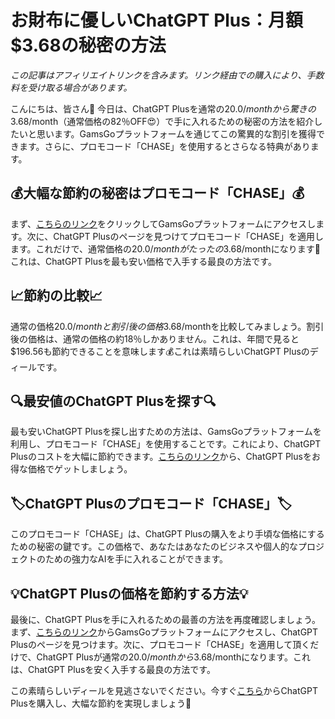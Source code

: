 # お財布に優しいChatGPT Plus：月額$3.68の秘密の方法

*この記事はアフィリエイトリンクを含みます。リンク経由での購入により、手数料を受け取る場合があります。*

こんにちは、皆さん👋 今日は、ChatGPT Plusを通常の$20.0/month から驚きの$3.68/month（通常価格の82％OFF😍）で手に入れるための秘密の方法を紹介したいと思います。GamsGoプラットフォームを通じてこの驚異的な割引を獲得できます。さらに、プロモコード「CHASE」を使用するとさらなる特典があります。

## 💰大幅な節約の秘密はプロモコード「CHASE」💰

まず、[こちらのリンク](https://www.gamsgo.com/partner/ykeX7B)をクリックしてGamsGoプラットフォームにアクセスします。次に、ChatGPT Plusのページを見つけてプロモコード「CHASE」を適用します。これだけで、通常価格の$20.0/monthがたったの$3.68/monthになります🎉これは、ChatGPT Plusを最も安い価格で入手する最良の方法です。

## 📈節約の比較📈

通常の価格$20.0/monthと割引後の価格$3.68/monthを比較してみましょう。割引後の価格は、通常の価格の約18％しかありません。これは、年間で見ると$196.56も節約できることを意味します💰これは素晴らしいChatGPT Plusのディールです。

## 🔍最安値のChatGPT Plusを探す🔍

最も安いChatGPT Plusを探し出すための方法は、GamsGoプラットフォームを利用し、プロモコード「CHASE」を使用することです。これにより、ChatGPT Plusのコストを大幅に節約できます。[こちらのリンク](https://www.gamsgo.com/partner/ykeX7B)から、ChatGPT Plusをお得な価格でゲットしましょう。

## 🏷️ChatGPT Plusのプロモコード「CHASE」🏷️

このプロモコード「CHASE」は、ChatGPT Plusの購入をより手頃な価格にするための秘密の鍵です。この価格で、あなたはあなたのビジネスや個人的なプロジェクトのための強力なAIを手に入れることができます。

## 💡ChatGPT Plusの価格を節約する方法💡

最後に、ChatGPT Plusを手に入れるための最善の方法を再度確認しましょう。まず、[こちらのリンク](https://www.gamsgo.com/partner/ykeX7B)からGamsGoプラットフォームにアクセスし、ChatGPT Plusのページを見つけます。次に、プロモコード「CHASE」を適用して頂くだけで、ChatGPT Plusが通常の$20.0/monthから$3.68/monthになります。これは、ChatGPT Plusを安く入手する最良の方法です。

この素晴らしいディールを見逃さないでください。今すぐ[こちら](https://www.gamsgo.com/partner/ykeX7B)からChatGPT Plusを購入し、大幅な節約を実現しましょう🎁